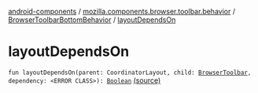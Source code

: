 [android-components](../../index.md) / [mozilla.components.browser.toolbar.behavior](../index.md) / [BrowserToolbarBottomBehavior](index.md) / [layoutDependsOn](./layout-depends-on.md)

# layoutDependsOn

`fun layoutDependsOn(parent: CoordinatorLayout, child: `[`BrowserToolbar`](../../mozilla.components.browser.toolbar/-browser-toolbar/index.md)`, dependency: <ERROR CLASS>): `[`Boolean`](https://kotlinlang.org/api/latest/jvm/stdlib/kotlin/-boolean/index.html) [(source)](https://github.com/mozilla-mobile/android-components/blob/master/components/browser/toolbar/src/main/java/mozilla/components/browser/toolbar/behavior/BrowserToolbarBottomBehavior.kt#L129)